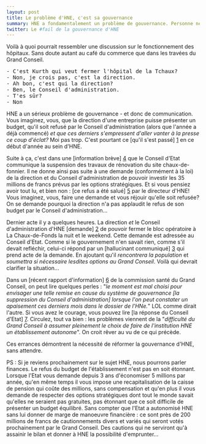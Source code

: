 ```yaml
---
layout: post
title: Le problème d'HNE, c'est sa gouvernance
summary: HNE a fondamentalement un problème de gouvernance. Personne ne sait qui commande quoi, qui, comment et pourquoi. Retour sur quelques événements qui laissent penser qu'une réforme s'impose - depuis longtemps.
twitter: Le #fail de la gouvernance d'HNE
---
```


Voilà à quoi pourrait ressembler une discussion sur le fonctionnement des hôpitaux. Sans doute autant au café du commerce que dans 
les travées du Grand Conseil.

<pre>
- C'est Kurth qui veut fermer l'hôpital de la Tchaux?
- Non, je crois pas, c'est la direction.
- Ah bon, c'est qui la direction?
- Ben, le Conseil d'administration.
- T'es sûr?
- Non
</pre>

HNE a un sérieux problème de gouvernance - et donc de communication. Vous imaginez, vous, que la direction d'une entreprise puisse 
présenter un budget, qu'il soit refusé par le Conseil d'administration (alors que l'année a déjà commencé) *et que ces derniers 
s'empressent d'aller vanter à la presse ce coup d'éclat?* Moi pas trop. C'est pourtant ce [qu'il s'est passé] [1] en ce début d'année 
au sein d'HNE.

Suite à ça, c'est dans une [information brève] [4] que le Conseil d'Etat communique la suspension des travaux de rénovation du site 
chaux-de-fonnier. Il ne donne ainsi pas suite à une demande (conformément à la loi) de la direction et du Conseil d'administration de
pouvoir investir les 35 millions de francs prévus par les options stratégiques. Et si vous pensiez avoir tout lu, et bien 
non : [ce refus a été salué] [5] par le directeur d'HNE! Vous imaginez, vous, faire une demande et vous réjouir 
qu'elle soit refusée? On se demande pourquoi la direction n'a pas applaudit le refus de son budget par le Conseil d'administration...

Dernier acte il y a quelques heures. La direction *et* le Conseil d'administration d'HNE [demande] [2] de pouvoir fermer le bloc opératoire 
à La Chaux-de-Fonds la nuit et le weekend. Cette demande est adressée au Conseil d'Etat. Comme si le gouvernement n'en savait rien, 
comme s'il devait refléchir, celui-ci répond par un [hallucinant communiqué] [3] qui prend acte de la demande. 
En ajoutant qu'il *rencontrera la population* et *soumettra si nécessaire lesdites options au Grand Conseil*. Voilà qui devrait clarifier
la situation...

Dans un [récent rapport d'information] [6] de la commission santé du Grand Conseil, on peut lire quelques perles : "*le moment est mal 
choisi pour envisager une telle remise en cause du système de gouvernance [la suppression du Conseil d'administration] 
lorsque l'on peut constater un apaisement ces derniers mois dans le dossier de l'HNe.*" LOL comme dirait l'autre. Si vous avez le 
courage, vous pouvez lire [la réponse du Conseil d'Etat] [7]. Circulez, tout va bien : les problèmes viennent de la "*difficulté du 
Grand Conseil à assumer pleinement le choix de faire de l'institution HNE un établissement autonome*". On croit rêver au vu de ce qui 
précède. 

Ces errances démontrent la nécessité de réformer la gouvernance d'HNE, sans attendre. 

PS : Si je reviens prochainement sur le sujet HNE, nous pourrons parler finances. Le refus du budget de l'établissement n'est pas en
soit étonnant. Lorsque l'Etat vous demande depuis 3 ans d'économiser 5 millions par année, qu'en même temps il vous impose une 
recapitalisation de la caisse de pension qui coûte des millions, sans compensation et qu'en plus il vous demande de respecter des 
options stratégiques dont tout le monde savait qu'elles ne seraient pas gratuites, pas étonnant que ce soit difficile de présenter un 
budget équilibré. Sans compter que l'Etat a autonomisé HNE sans lui donner de marge de manoeuvre financière : ce sont près de 200 
millions de francs de cautionnements divers et variés qui seront votés prochainement par le Grand Conseil. Des cautions qui ne serviront 
qu'à assainir le bilan et donner à HNE la possibilité d'emprunter... 

[1]: http://www.arcinfo.ch/fr/nosdossiers/hopital-neuchatelois/articles/le-conseil-d-administration-refuse-de-valider-le-budget-de-l-hopital-neuchatelois-1849-1396856
[2]: http://www.arcinfo.ch/fr/regions/canton-de-neuchatel/l-hne-demande-des-mesures-urgentes-pour-faire-face-a-deux-situations-de-crise-556-1407339
[3]: http://www.ne.ch/medias/Pages/150129-HNE.aspx
[4]: http://www.ne.ch/medias/Pages/150120_Informations-br%C3%A8ves-du-Conseil-d%27Etat.aspx
[5]: http://www.lematin.ch/suisse/L-Hopital-neuchtelois-traverse-une-crise-severe/story/28224709
[6]: http://www.ne.ch/autorites/GC/objets/Documents/Rapports/2014/12169_com.pdf
[7]: http://www.ne.ch/autorites/GC/objets/Documents/Rapports/2015/12169_Avis_CE.pdf